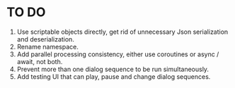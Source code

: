 # TO DO

1. Use scriptable objects directly, get rid of unnecessary Json serialization and deserialization.
2. Rename namespace.
3. Add parallel processing consistency, either use coroutines or async / await, not both.  
4. Prevent more than one dialog sequence to be run simultaneously.  
5. Add testing UI that can play, pause and change dialog sequences.